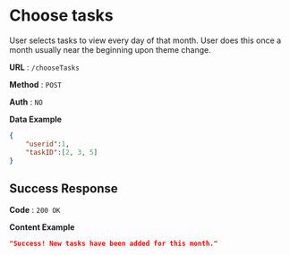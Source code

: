 # Choose tasks
User selects tasks to view every day of that month. User does this once a month 
usually near the beginning upon theme change.

**URL** : `/chooseTasks`

**Method** : `POST`

**Auth** : `NO`

**Data Example**

```json
{
    "userid":1,
    "taskID":[2, 3, 5]
}
```

## Success Response
**Code** : `200 OK`

**Content Example**

```json
"Success! New tasks have been added for this month."
```